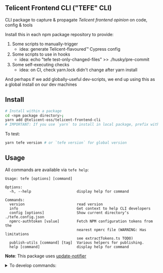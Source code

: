 ## Telicent Frontend CLI ("TEFE" CLI)

CLI package to capture & propagate _Telicent frontend opinion_ on code, config & tools

Install this in each npm package repository to provide:
1. Some scripts to manually-trigger
    * idea: generate Telicent-flavoured™ Cypress config
2. Some scripts to use in hooks
    * idea: echo "tefe test-only-changed-files" >> ./husky/pre-commit
3. Some self-executing checks
    * idea: on CI, check yarn.lock didn't change after yarn install

And perhaps if we add globally-useful dev-scripts, we end up using this as a global install on our dev machines

## Install

```sh
# Install within a package
cd <npm package directory>;
yarn add @telicent-oss/telicent-frontend-cli
# IMPORTANT: If you use `yarn` to install in local package, prefix with "yarn" (e.g. `yarn tefe`) to ensure you don't use a globally installed tefe
```

To test:
```sh
yarn tefe version # or `tefe version` for global version
```

## Usage

All commands are available via `tefe help`:
<!-- help -->
```
Usage: tefe [options] [command]

Options:
  -h, --help                     display help for command

Commands:
  version                        read version
  info                           Get context to help CLI developers
  config [options]               Show current directoryʼs ./tefe.config.json
  npmrc-authtoken [value]        Fetch NPM configuration tokens from the
                                 nearest npmrc file (WARNING: Has limitations
                                 see extractTokens.ts TODO)
  publish-utils [command] [tag]  Various helpers for publishing.
  help [command]                 display help for command

```
<!-- /help -->

**Note**: This package uses [update-notifier](https://www.npmjs.com/package/update-notifier?activeTab=readme)

<details>
  <summary>To develop commands:</summary>

<hr />

### Tips

1. TypeScript source files import with `.js` extension e.g. `import a from './path.js`  (as `./src/**/*.ts` files are emitted and run from `./dist/**/*.js`)
2. JavaScript test files must not include any extension in imports `import a from './path';`
3. CLI developer workflows require heavy use of _symlinks_ via
    * [yarn link](https://classic.yarnpkg.com/lang/en/docs/cli/link/)
    * [yarn unlink](https://classic.yarnpkg.com/en/docs/cli/unlink#search)
    * And custom [yarn relink](https://github.com/telicent-oss/telicent-frontend-cli/commit/7e85e2383dd2494486cde4f65146dbb606b49159#diff-7ae45ad102eab3b6d7e7896acd08c427a9b25b346470d7bc6507b6481575d519R10) command for forcing stubborn symlinks to reset

4. It might help to familiarise yourself with the general process of
[building CLI tools](https://www.google.com/search?q=npm+cli+development+tutorial)


### Dev workflow

```sh
# To use (and develop) locally:
git clone git@telicent-oss/telicent-frontend-cli
cd telicent-frontend-cli
yarn link # creates symlink
# Sym-link/bin changes (e.g. package.json "bin" field) require:
yarn unlink && yarn link
```

Then for every local package you wish to use this cli:
```sh
cd <package>
yarn link @telicent-oss/telicent-frontend-cli
```

Or to use the package globally:
```sh
yarn global link @telicent-oss/telicent-frontend-cli
```

### Best Practices

**Automate** - When you have an idea for a CLI task:
   - Try to automate the task
   - Else, try to automate part of the task
   - Else, try to automate errors/warnings
   - Else, create some feedback to help the next idea

**Inter-operability**: Bias for CLI scripts running (consistently) on as many different platforms as possible — including stripped down CI machines. So:
* avoid non-node code
* target node 16
* do not bundle, to allow easy ssh-debugging/editing of scripts on CI machines

**Usefulness**: Avoid being so precious about the code that nothing gets added


</details>
